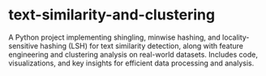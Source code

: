 # text-similarity-and-clustering
A Python project implementing shingling, minwise hashing, and locality-sensitive hashing (LSH) for text similarity detection, along with feature engineering and clustering analysis on real-world datasets. Includes code, visualizations, and key insights for efficient data processing and analysis.
